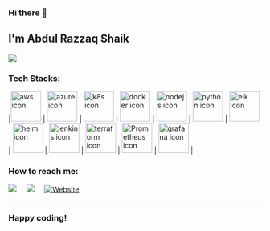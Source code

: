 ### Hi there 👋

## I'm Abdul Razzaq Shaik

<img align="center" src="https://github-readme-stats.vercel.app/api?username=shaikabdulrazzaq09&show_icons=true&title_color=ffc857&icon_color=8ac926&text_color=daf7dc&bg_color=151515">


<h3>Tech Stacks:</h3>

|<img src="https://raw.githubusercontent.com/shaikabdulrazzaq09/shaikabdulrazzaq09/main/assets/aws.png" width=60 alt="aws icon"> | <img src="https://raw.githubusercontent.com/shaikabdulrazzaq09/shaikabdulrazzaq09/main/assets/azure.png" width=60 alt="azure icon"> | <img src="https://raw.githubusercontent.com/shaikabdulrazzaq09/shaikabdulrazzaq09/main/assets/k8s.png" width=60 alt="k8s icon"> | <img src="https://raw.githubusercontent.com/shaikabdulrazzaq09/shaikabdulrazzaq09/main/assets/docker.png" width=60 alt="docker icon"> | <img src="https://raw.githubusercontent.com/shaikabdulrazzaq09/shaikabdulrazzaq09/main/assets/nodejs.png" width=60 alt="nodejs icon"> | <img src="https://raw.githubusercontent.com/shaikabdulrazzaq09/shaikabdulrazzaq09/main/assets/python.png" width=60 alt="python icon"> | <img src="https://raw.githubusercontent.com/shaikabdulrazzaq09/shaikabdulrazzaq09/main/assets/elk.png" width=60 alt="elk icon"> | <img src="https://raw.githubusercontent.com/shaikabdulrazzaq09/shaikabdulrazzaq09/main/assets/helm.png" width=60 alt="helm icon"> | <img src="https://raw.githubusercontent.com/shaikabdulrazzaq09/shaikabdulrazzaq09/main/assets/jenkins.png" width=60 alt="jenkins icon"> | <img src="https://raw.githubusercontent.com/shaikabdulrazzaq09/shaikabdulrazzaq09/main/assets/terraform.png" width=60 alt="terraform icon"> | <img src="https://raw.githubusercontent.com/shaikabdulrazzaq09/shaikabdulrazzaq09/main/assets/Prometheus.png" width=60 alt="Prometheus icon"> | <img src="https://raw.githubusercontent.com/shaikabdulrazzaq09/shaikabdulrazzaq09/main/assets/Grafana.png" width=60 alt="grafana icon"> |



<h3>How to reach me:</h3>

<a href="https://www.linkedin.com/in/shaikabdulrazzaq//" target="_blank"><img src="https://img.shields.io/badge/linkedin-%230077B5.svg?&style=for-the-badge&logo=linkedin&logoColor=white" /></a>&nbsp;&nbsp;&nbsp;&nbsp;
<a href="mailto:shaikabdulrazzaq09@gmail.com?" target="_blank"><img src="https://img.shields.io/badge/gmail-%23D14836.svg?&style=for-the-badge&logo=gmail&logoColor=white" /></a>&nbsp;&nbsp;&nbsp;&nbsp;
<a href="https://shaikabdulrazzaq09.github.io/Abdul Razzaq Shaik/" target="_blank"><img src="https://img.shields.io/badge/Website-%231ED760.svg?&style=for-the-badge&logo=Website&logoColor=white" alt="Website"></a>
<hr>

### Happy coding!

